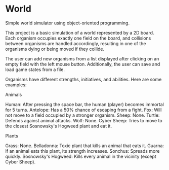 # World
Simple world simulator using object-oriented programming.

This project is a basic simulation of a world represented by a 2D board. Each organism occupies exactly one field on the board, and collisions between organisms are handled accordingly, resulting in one of the organisms dying or being moved if they collide.

The user can add new organisms from a list displayed after clicking on an empty field with the left mouse button. Additionally, the user can save and load game states from a file.

Organisms have different strengths, initiatives, and abilities. Here are some examples:

Animals

Human: After pressing the space bar, the human (player) becomes immortal for 5 turns.
Antelope: Has a 50% chance of escaping from a fight.
Fox: Will not move to a field occupied by a stronger organism.
Sheep: None.
Turtle: Defends against animal attacks.
Wolf: None.
Cyber Sheep: Tries to move to the closest Sosnowsky's Hogweed plant and eat it.

Plants

Grass: None.
Belladonna: Toxic plant that kills an animal that eats it.
Guarna: If an animal eats this plant, its strength increases.
Sonchus: Spreads more quickly.
Sosnowsky's Hogweed: Kills every animal in the vicinity (except Cyber Sheep).

